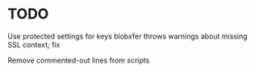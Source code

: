 TODO
====
Use protected settings for keys
blobxfer throws warnings about missing SSL context; fix



Remove commented-out lines from scripts
